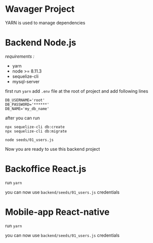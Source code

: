 # Wavager Project
YARN is used to manage dependencies
# Backend Node.js
*requirements :*
- yarn
- node >= 8.11.3
- sequelize-cli
- mysql-server

first run `yarn`
add `.env` file at the root of project and add following lines
```text
DB_USERNAME='root'
DB_PASSWORD='******'
DB_NAME='my_db_name'
```
after you can run
```shell
npx sequelize-cli db:create
npx sequelize-cli db:migrate

node seeds/01_users.js
```
Now you are ready to use this backend project
# Backoffice React.js
run `yarn`

you can now use `backend/seeds/01_users.js` credentials
# Mobile-app React-native
run `yarn`

you can now use `backend/seeds/01_users.js` credentials